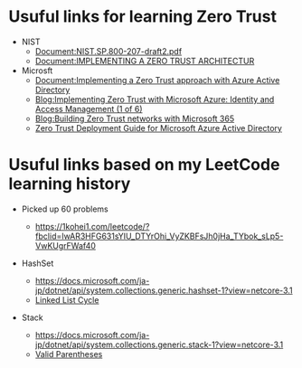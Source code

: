 # Usuful links for learning Zero Trust
- NIST
	* [Document:NIST.SP.800-207-draft2.pdf](https://nvlpubs.nist.gov/nistpubs/SpecialPublications/NIST.SP.800-207-draft2.pdf)
	* [Document:IMPLEMENTING A ZERO TRUST ARCHITECTUR](https://www.nccoe.nist.gov/sites/default/files/library/project-descriptions/zt-arch-project-description-draft.pdf)
- Microsft
	* [Document:Implementing a Zero Trust approach with Azure Active Directory](https://download.microsoft.com/download/8/2/7/8271584F-A6D6-419A-B262-C37E5FFAB593/Implementing-a-Zero-Trust-approach-with-Azure-Active-Directory.pdf)
	* [Blog:Implementing Zero Trust with Microsoft Azure: Identity and Access Management (1 of 6)](https://devblogs.microsoft.com/azuregov/implementing-zero-trust-with-microsoft-azure-identity-and-access-management-1-of-6/)
	* [Blog:Building Zero Trust networks with Microsoft 365](https://www.microsoft.com/security/blog/2018/06/14/building-zero-trust-networks-with-microsoft-365/)
	* [Zero Trust Deployment Guide for Microsoft Azure Active Directory](https://www.microsoft.com/security/blog/2020/04/30/zero-trust-deployment-guide-azure-active-directory/)

# Usuful links based on my LeetCode learning history
- Picked up 60 problems 
	* https://1kohei1.com/leetcode/?fbclid=IwAR3HFG631sYIU_DTYrOhi_VyZKBFsJh0jHa_TYbok_sLp5-VwKUgrFWaf40

- HashSet
  * https://docs.microsoft.com/ja-jp/dotnet/api/system.collections.generic.hashset-1?view=netcore-3.1
  * [Linked List Cycle](https://leetcode.com/problems/linked-list-cycle/)

- Stack
  * https://docs.microsoft.com/ja-jp/dotnet/api/system.collections.generic.stack-1?view=netcore-3.1
  * [Valid Parentheses](https://leetcode.com/problems/valid-parentheses/)
